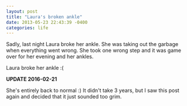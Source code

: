 ```yaml
---
layout: post
title: "Laura's broken ankle"
date: 2013-05-23 22:43:39 -0400
categories: life
---
```


Sadly, last night Laura broke her ankle. She was taking out the garbage when everything went wrong.
She took one wrong step and it was game over for her evening and her ankles.

<!--more-->

Laura broke her ankle :(

**UPDATE 2016-02-21**

She's entirely back to normal :) It didn't take 3 years, but I saw this
post again and decided that it just sounded too grim.
